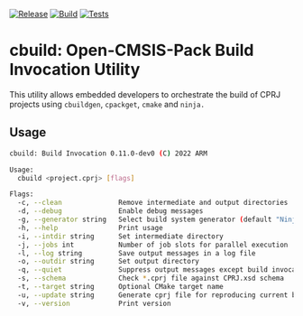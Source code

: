 [![Release](https://github.com/brondani/cbuild/actions/workflows/release.yml/badge.svg)](https://github.com/brondani/cbuild/actions/workflows/release.yml)
[![Build](https://github.com/brondani/cbuild/actions/workflows/build.yml/badge.svg)](https://github.com/brondani/cbuild/actions/workflows/build.yml/badge.svg)
[![Tests](https://github.com/brondani/cbuild/actions/workflows/test.yml/badge.svg)](https://github.com/brondani/cbuild/actions/workflows/test.yml/badge.svg)

# cbuild: Open-CMSIS-Pack Build Invocation Utility

This utility allows embedded developers to orchestrate the build of CPRJ projects using `cbuildgen`, `cpackget`, `cmake` and `ninja.`

## Usage

```bash
cbuild: Build Invocation 0.11.0-dev0 (C) 2022 ARM

Usage:
  cbuild <project.cprj> [flags]

Flags:
  -c, --clean              Remove intermediate and output directories
  -d, --debug              Enable debug messages
  -g, --generator string   Select build system generator (default "Ninja")
  -h, --help               Print usage
  -i, --intdir string      Set intermediate directory
  -j, --jobs int           Number of job slots for parallel execution
  -l, --log string         Save output messages in a log file
  -o, --outdir string      Set output directory
  -q, --quiet              Suppress output messages except build invocations
  -s, --schema             Check *.cprj file against CPRJ.xsd schema
  -t, --target string      Optional CMake target name
  -u, --update string      Generate cprj file for reproducing current build
  -v, --version            Print version
```
